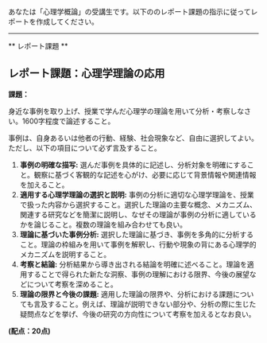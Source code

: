 あなたは「心理学概論」の受講生です。以下ののレポート課題の指示に従ってレポートを作成してください。

---------------------------------------
** レポート課題 **

## レポート課題：心理学理論の応用

**課題：**

身近な事例を取り上げ、授業で学んだ心理学の理論を用いて分析・考察しなさい。1600字程度で論述すること。

事例は、自身あるいは他者の行動、経験、社会現象など、自由に選択してよい。ただし、以下の項目について必ず言及すること。

1. **事例の明確な描写:** 選んだ事例を具体的に記述し、分析対象を明確にすること。観察に基づく客観的な記述を心がけ、必要に応じて背景情報や関連情報を加えること。
2. **適用する心理学理論の選択と説明:**  事例の分析に適切な心理学理論を、授業で扱った内容から選択すること。選択した理論の主要な概念、メカニズム、関連する研究などを簡潔に説明し、なぜその理論が事例の分析に適しているかを論じること。複数の理論を組み合わせても良い。
3. **理論に基づいた事例分析:** 選択した理論に基づき、事例を多角的に分析すること。理論の枠組みを用いて事例を解釈し、行動や現象の背にある心理学的メカニズムを説明すること。
4. **考察と結論:** 分析結果から導き出される結論を明確に述べること。理論を適用することで得られた新たな洞察、事例の理解における限界、今後の展望などについて考察を深めること。
5. **理論の限界と今後の課題:**  適用した理論の限界や、分析における課題についても言及すること。例えば、理論が説明できない部分や、分析の際に生じた疑問点などを挙げ、今後の研究の方向性について考察を加えるとなお良い。


**(配点：20点)**
